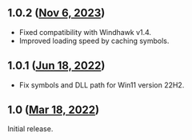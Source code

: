 ## 1.0.2 ([Nov 6, 2023](https://github.com/ramensoftware/windhawk-mods/blob/493534f65cc0d79d076054fa4e4f3c9ac280fd28/mods/start-menu-all-apps.wh.cpp))

* Fixed compatibility with Windhawk v1.4.
* Improved loading speed by caching symbols.

## 1.0.1 ([Jun 18, 2022](https://github.com/ramensoftware/windhawk-mods/blob/de1a0d36cbc8a544296476fad9ebcbc7374b70a6/mods/start-menu-all-apps.wh.cpp))

* Fix symbols and DLL path for Win11 version 22H2.

## 1.0 ([Mar 18, 2022](https://github.com/ramensoftware/windhawk-mods/blob/facb99c58f985dc425e9088cc812fea84bc634be/mods/start-menu-all-apps.wh.cpp))

Initial release.
